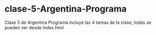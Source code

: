 # clase-5-Argentina-Programa
Clase 5 de Argentina Programa
incluye las 4 tareas de la clase, todas se pueden ver desde index.html
